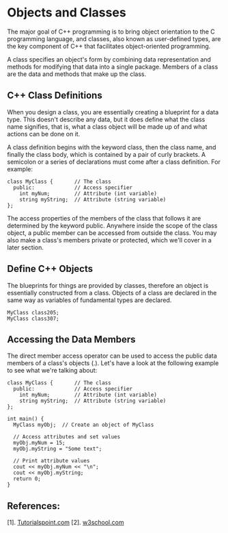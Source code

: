 # Objects and Classes

The major goal of C++ programming is to bring object orientation to the C programming language, and classes, also known as user-defined types, are the key component of C++ that facilitates object-oriented programming.

A class specifies an object's form by combining data representation and methods for modifying that data into a single package. Members of a class are the data and methods that make up the class.

## C++ Class Definitions

When you design a class, you are essentially creating a blueprint for a data type. This doesn't describe any data, but it does define what the class name signifies, that is, what a class object will be made up of and what actions can be done on it.

A class definition begins with the keyword class, then the class name, and finally the class body, which is contained by a pair of curly brackets. A semicolon or a series of declarations must come after a class definition. For example: 

```
class MyClass {       // The class
  public:             // Access specifier
    int myNum;        // Attribute (int variable)
    string myString;  // Attribute (string variable)
};
```

The access properties of the members of the class that follows it are determined by the keyword public. Anywhere inside the scope of the class object, a public member can be accessed from outside the class. You may also make a class's members private or protected, which we'll cover in a later section.

## Define C++ Objects

The blueprints for things are provided by classes, therefore an object is essentially constructed from a class. Objects of a class are declared in the same way as variables of fundamental types are declared.

```
MyClass class205;
MyClass class307;
```

## Accessing the Data Members

The direct member access operator can be used to access the public data members of a class's objects (.). Let's have a look at the following example to see what we're talking about:

```
class MyClass {       // The class
  public:             // Access specifier
    int myNum;        // Attribute (int variable)
    string myString;  // Attribute (string variable)
};

int main() {
  MyClass myObj;  // Create an object of MyClass

  // Access attributes and set values
  myObj.myNum = 15; 
  myObj.myString = "Some text";

  // Print attribute values
  cout << myObj.myNum << "\n";
  cout << myObj.myString;
  return 0;
}
```

## References: 
[1]. [Tutorialspoint.com](tutorialspoint.com/cplusplus/cpp_classes_objects.htm#)
[2]. [w3school.com](https://www.w3schools.com/cpp/cpp_classes.asp)